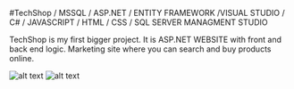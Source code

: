 #TechShop
/ MSSQL / ASP.NET / ENTITY FRAMEWORK /VISUAL STUDIO / C# / JAVASCRIPT / HTML / CSS / SQL SERVER MANAGMENT STUDIO

TechShop is my first bigger project.
It is ASP.NET WEBSITE with front and back end logic.
Marketing site where you can search and buy products online.

![alt text](https://suyati.com/wp-content/uploads/2015/03/asp.net_-300x300.png)
![alt text](https://i.imgur.com/8mSpP4s.png)
